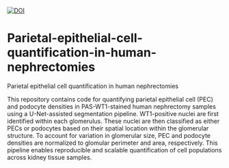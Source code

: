 [![DOI](https://zenodo.org/badge/989036892.svg)](https://doi.org/10.5281/zenodo.17050427)

# Parietal-epithelial-cell-quantification-in-human-nephrectomies
Parietal epithelial cell quantification in human nephrectomies

This repository contains code for quantifying parietal epithelial cell (PEC) and podocyte densities in PAS-WT1-stained human nephrectomy samples using a U-Net-assisted segmentation pipeline. WT1-positive nuclei are first identified within each glomerulus. These nuclei are then classified as either PECs or podocytes based on their spatial location within the glomerular structure. To account for variation in glomerular size, PEC and podocyte densities are normalized to glomular perimeter and area, respectively. This pipeline enables reproducible and scalable quantification of cell populations across kidney tissue samples.

